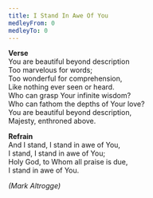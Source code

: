 ```yaml
---
title: I Stand In Awe Of You
medleyFrom: 0
medleyTo: 0
---
```


**Verse**  
You are beautiful beyond description  
Too marvelous for words;  
Too wonderful for comprehension,  
Like nothing ever seen or heard.  
Who can grasp Your infinite wisdom?  
Who can fathom the depths of Your love?  
You are beautiful beyond description,  
Majesty, enthroned above.

**Refrain**  
And I stand, I stand in awe of You,  
I stand, I stand in awe of You;  
Holy God, to Whom all praise is due,  
I stand in awe of You.

_(Mark Altrogge)_
